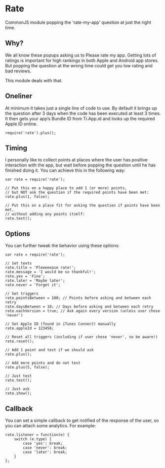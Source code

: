 # Rate
CommonJS module popping the 'rate-my-app' question at just the right time.

## Why?
We all know these popups asking us to Please rate my app. Getting lots of ratings is important for high rankings in both Apple and Android app stores. But popping the question at the wrong time could get you low rating and bad reviews.

This module deals with that.

## Oneliner
At minimum it takes just a single line of code to use. By default it brings up the question after 3 days when the code has been executed at least 3 times. It then gets your app’s Bundle ID from Ti.App.id and looks up the required Apple ID online.

```
require('rate').plus();
```

## Timing
I personally like to collect points at places where the user has positive interaction with the app, but wait before popping the question until he has finished doing it. You can achieve this in the following way:

```
var rate = require('rate');
 
// Put this on a happy place to add 1 (or more) points,
// but NOT ask the question if the required points have been met:
rate.plus(1, false);
 
// Put this on a place fit for asking the question if points have been met,
// without adding any points itself:
rate.test();
```

## Options
You can further tweak the behavior using these options:

```
var rate = require('rate');
 
// Set texts
rate.title = 'Pleeeeease rate!';
rate.message = 'I would be so thankful!';
rate.yes = 'Fine';
rate.later = 'Maybe later';
rate.never = 'Forget it';
 
// Set triggers
rate.pointsBetween = 100; // Points before asking and between each retry
rate.daysBetween = 10; // Days before asking and between each retry
rate.eachVersion = true; // Ask again every version (unless user chose 'never')
 
// Set Apple ID (found in iTunes Connect) manually
rate.appleId = 123456;
 
// Reset all triggers (including if user chose 'never', so be aware!)
rate.reset();
 
// Add 1 point and test if we should ask
rate.plus();
 
// Add more points and do not test
rate.plus(5, false);
 
// Just test
rate.test();
 
// Just ask
rate.show();
```

## Callback
You can set a simple callback to get notified of the response of the user, so you can attach some analytics. For example:

```
rate.listener = function(e) {
    switch (e.type) {
        case 'yes': break;
        case 'never': break;
        case 'later': break;
    }
};
```
